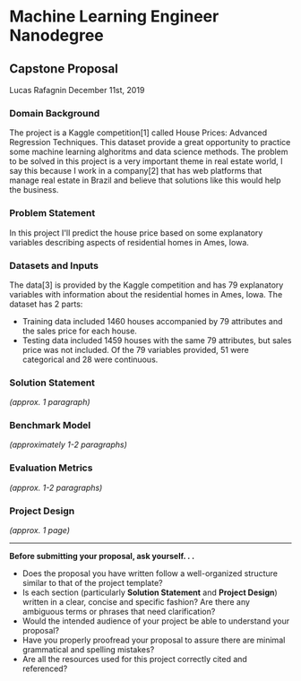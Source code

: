 # Machine Learning Engineer Nanodegree
## Capstone Proposal
Lucas Rafagnin
December 11st, 2019

### Domain Background

The project is a Kaggle competition[1] called House Prices: Advanced Regression Techniques. This dataset provide a great opportunity to practice some machine learning alghoritms and data science methods. The problem to be solved in this project is a very important theme in real estate world, I say this because I work in a company[2] that has web platforms that manage real estate in Brazil and believe that solutions like this would help the business.

### Problem Statement

In this project I'll predict the house price based on some explanatory variables describing aspects of residential homes in Ames, Iowa.

### Datasets and Inputs

The data[3] is provided by the Kaggle competition and has 79 explanatory variables with information about the residential homes in Ames, Iowa. The dataset has 2 parts: 
- Training data included 1460 houses accompanied by 79 attributes and the sales price for each house.
- Testing data included 1459 houses with the same 79 attributes, but sales price was not included.
Of the 79 variables provided, 51 were categorical and 28 were continuous.

### Solution Statement
_(approx. 1 paragraph)_

### Benchmark Model
_(approximately 1-2 paragraphs)_

### Evaluation Metrics
_(approx. 1-2 paragraphs)_

### Project Design
_(approx. 1 page)_

-----------

**Before submitting your proposal, ask yourself. . .**

- Does the proposal you have written follow a well-organized structure similar to that of the project template?
- Is each section (particularly **Solution Statement** and **Project Design**) written in a clear, concise and specific fashion? Are there any ambiguous terms or phrases that need clarification?
- Would the intended audience of your project be able to understand your proposal?
- Have you properly proofread your proposal to assure there are minimal grammatical and spelling mistakes?
- Are all the resources used for this project correctly cited and referenced?
